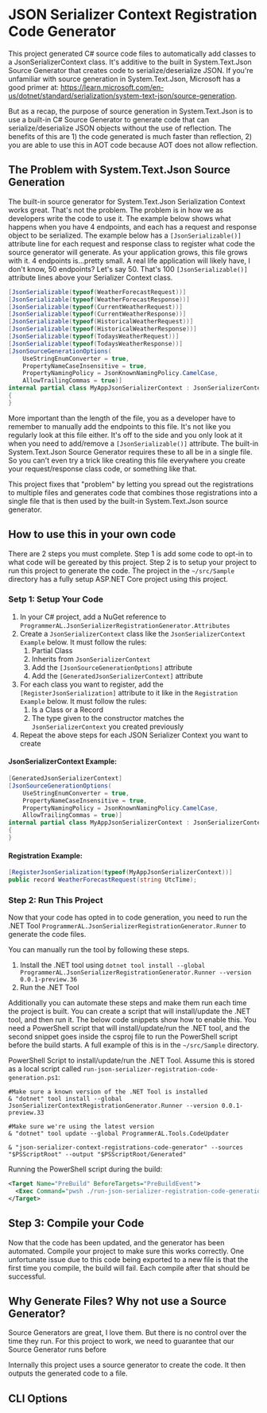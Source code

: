 # JSON Serializer Context Registration Code Generator

This project generated C# source code files to automatically add classes to a JsonSerializerContext class. It's additive to the built in System.Text.Json Source Generator that creates code to serialize/deserialize JSON. If you're unfamiliar with source generation in System.Text.Json, Microsoft has a good primer at: https://learn.microsoft.com/en-us/dotnet/standard/serialization/system-text-json/source-generation.

But as a recap, the purpose of source generation in System.Text.Json is to use a built-in C# Source Generator to generate code that can serialize/deserialize JSON objects without the use of reflection. The benefits of this are 1) the code generated is much faster than reflection, 2) you are able to use this in AOT code because AOT does not allow reflection.

## The Problem with System.Text.Json Source Generation

The built-in source generator for System.Text.Json Serialization Context works great. That's not the problem. The problem is in how we as developers write the code to use it. The example below shows what happens when you have 4 endpoints, and each has a request and response object to be serialized. The example below has a `[JsonSerializable()]` attribute line for each request and response class to register what code the source generator will generate. As your application grows, this file grows with it. 4 endpoints is...pretty small. A real life application will likely have, I don't know, 50 endpoints? Let's say 50. That's 100 `[JsonSerializable()]` attribute lines above your Serializer Context class. 

```csharp
[JsonSerializable(typeof(WeatherForecastRequest))]
[JsonSerializable(typeof(WeatherForecastResponse))]
[JsonSerializable(typeof(CurrentWeatherRequest))]
[JsonSerializable(typeof(CurrentWeatherResponse))]
[JsonSerializable(typeof(HistoricalWeatherRequest))]
[JsonSerializable(typeof(HistoricalWeatherResponse))]
[JsonSerializable(typeof(TodaysWeatherRequest))]
[JsonSerializable(typeof(TodaysWeatherResponse))]
[JsonSourceGenerationOptions(
    UseStringEnumConverter = true,
    PropertyNameCaseInsensitive = true,
    PropertyNamingPolicy = JsonKnownNamingPolicy.CamelCase,
    AllowTrailingCommas = true)]
internal partial class MyAppJsonSerializerContext : JsonSerializerContext
{
}
```

More important than the length of the file, you as a developer have to remember to manually add the endpoints to this file. It's not like you regularly look at this file either. It's off to the side and you only look at it when you need to add/remove a `[JsonSerializable()]` attribute. The built-in System.Text.Json Source Generator requires these to all be in a single file. So you can't even try a trick like creating this file everywhere you create your request/response class code, or something like that.

This project fixes that "problem" by letting you spread out the registrations to multiple files and generates code that combines those registrations into a single file that is then used by the built-in System.Text.Json source generator.

## How to use this in your own code

There are 2 steps you must complete. Step 1 is add some code to opt-in to what code will be gereated by this project. Step 2 is to setup your project to run this project to generate the code. The project in the `~/src/Sample` directory has a fully setup ASP.NET Core project using this project.

### Setp 1: Setup Your Code

1. In your C# project, add a NuGet reference to `ProgrammerAL.JsonSerializerRegistrationGenerator.Attributes`
1. Create a `JsonSerializerContext` class like the `JsonSerializerContext Example` below. It must follow the rules:
    1. Partial Class
    1. Inherits from `JsonSerializerContext`
    1. Add the `[JsonSourceGenerationOptions]` attribute
    1. Add the `[GeneratedJsonSerializerContext]` attribute
1. For each class you want to register, add the `[RegisterJsonSerialization]` attribute to it like in the `Registration Example` below. It must follow the rules:
    1. Is a Class or a Record
    1. The type given to the constructor matches the `JsonSerializerContext` you created previously
1. Repeat the above steps for each JSON Serializer Context you want to create


#### JsonSerializerContext Example:
```csharp
[GeneratedJsonSerializerContext]
[JsonSourceGenerationOptions(
    UseStringEnumConverter = true,
    PropertyNameCaseInsensitive = true,
    PropertyNamingPolicy = JsonKnownNamingPolicy.CamelCase,
    AllowTrailingCommas = true)]
internal partial class MyAppJsonSerializerContext : JsonSerializerContext
{
}
```

#### Registration Example:
```csharp
[RegisterJsonSerialization(typeof(MyAppJsonSerializerContext))]
public record WeatherForecastRequest(string UtcTime);
```

### Step 2: Run This Project

Now that your code has opted in to code generation, you need to run the .NET Tool `ProgrammerAL.JsonSerializerRegistrationGenerator.Runner` to generate the code files.

You can manually run the tool by following these steps.

1. Install the .NET tool using `dotnet tool install --global ProgrammerAL.JsonSerializerRegistrationGenerator.Runner --version 0.0.1-preview.36`
1. Run the .NET Tool

Additionally you can automate these steps and make them run each time the project is built. You can create a script that will install/update the .NET tool, and then run it. The below code snippets show how to enable this. You need a PowerShell script that will install/update/run the .NET tool, and the second snippet goes inside the csproj file to run the PowerShell script before the build starts. A full example of this is in the `~/src/Sample` directory.

PowerShell Script to install/update/run the .NET Tool. Assume this is stored as a local script called `run-json-serializer-registration-code-generation.ps1`:
```console
#Make sure a known version of the .NET Tool is installed
& "dotnet" tool install --global JsonSerializerContextRegistrationGenerator.Runner --version 0.0.1-preview.33

#Make sure we're using the latest version
& "dotnet" tool update --global ProgrammerAL.Tools.CodeUpdater

& "json-serializer-context-registrations-code-generator" --sources "$PSScriptRoot" --output "$PSScriptRoot/Generated"
```

Running the PowerShell script during the build:
```xml
<Target Name="PreBuild" BeforeTargets="PreBuildEvent">
  <Exec Command="pwsh ./run-json-serializer-registration-code-generation.ps1" />
</Target>
```

## Step 3: Compile your Code

Now that the code has been updated, and the generator has been automated. Compile your project to make sure this works correctly. One unfortunate issue due to this code being exported to a new file is that the first time you compile, the build will fail. Each compile after that should be successful.

## Why Generate Files? Why not use a Source Generator?

Source Generators are great, I love them. But there is no control over the time they run. For this project to work, we need to guarantee that our Source Generator runs before 

Internally this project uses a source generator to create the code. It then outputs the generated code to a file.


## CLI Options



